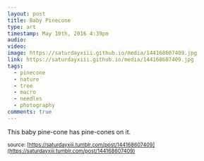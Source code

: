 ```yaml
---
layout: post
title: Baby Pinecone
type: art
timestamp: May 10th, 2016 4:39pm
audio: 
video: 
image: https://saturdayxiii.github.io/media/144168607409.jpg
link: https://saturdayxiii.github.io/media/144168607409.jpg
tags:
  - pinecone
  - nature
  - tree
  - macro
  - needles
  - photography
comments: true
---
```



This baby pine-cone has pine-cones on it.



<small>source: [https://saturdayxiii.tumblr.com/post/144168607409](https://saturdayxiii.tumblr.com/post/144168607409)</small>